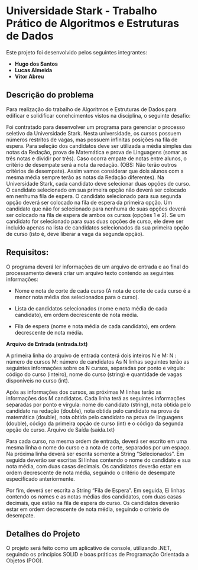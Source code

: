# Universidade Stark - Trabalho Prático de Algoritmos e Estruturas de Dados

Este projeto foi desenvolvido pelos seguintes integrantes: 

- **Hugo dos Santos**
- **Lucas Almeida**
- **Vitor Abreu**

## Descrição do problema

Para realização do trabalho de Algoritmos e Estruturas de Dados para edificar e solidificar conehcimentos vistos na disciplina, o seguinte desafio:

Foi contratado para desenvolver um programa para gerenciar o processo seletivo da Universidade Stark. Nesta universidade, os cursos possuem números restritos de vagas, mas possuem infinitas posições
na fila de espera. Para seleção dos candidatos deve ser utilizada a média simples das notas da Redação, prova de Matemática e prova de Linguagens (somar as três notas e dividir por três). Caso ocorra 
empate de notas entre alunos, o critério de desempate será a nota da redação. 
(OBS: Não terão outros critérios de desempate). 
Assim vamos considerar que dois alunos com a mesma média sempre terão as notas da Redação diferentes). Na Universidade Stark, cada candidato deve selecionar duas opções de curso. 
O candidato selecionado em sua primeira opção não deverá ser colocado em nenhuma fila de espera. O candidato selecionado para sua segunda opção deverá ser colocado na fila de espera da primeira opção. 
Um candidato que não for selecionado para nenhuma de suas opções deverá ser colocado na fila de espera de ambos os cursos (opções 1 e 2). Se um candidato for selecionado para suas duas
opções de curso, ele deve ser incluído apenas na lista de candidatos selecionados da sua primeira opção de curso (isto é, deve liberar a vaga da segunda opção).


## Requisitos: 

O programa deverá ler informações de um arquivo de entrada e ao final do processamento deverá criar um arquivo texto
contendo as seguintes informações:

- Nome e nota de corte de cada curso (A nota de corte de cada curso é a menor nota média dos selecionados para o curso).

- Lista de candidatos selecionados (nome e nota média de cada candidato), em ordem decrescente de nota média.

- Fila de espera (nome e nota média de cada candidato), em ordem decrescente de nota média.

**Arquivo de Entrada (entrada.txt)**

A primeira linha do arquivo de entrada conterá dois inteiros N e M:
N : número de cursos
M: número de candidatos
As N linhas seguintes terão as seguintes informações sobre os N cursos, separadas por ponto e vírgula: código do curso
(inteiro), nome do curso (string) e quantidade de vagas disponíveis no curso (int).

Após as informações dos cursos, as próximas M linhas terão as informações dos M candidatos. Cada linha terá as
seguintes informações separadas por ponto e vírgula: nome do candidato (string), nota obtida pelo candidato na redação
(double), nota obtida pelo candidato na prova de matemática (double), nota obtida pelo candidato na prova de linguagens
(double), código da primeira opção de curso (int) e o código da segunda opção de curso.
Arquivo de Saída (saida.txt)

Para cada curso, na mesma ordem de entrada, deverá ser escrito em uma mesma linha o nome do curso e a nota de corte, separados por um espaço.
Na próxima linha deverá ser escrita somente a String “Selecionados”. Em seguida deverão ser escritas Si linhas contendo
o nome do candidato e sua nota média, com duas casas decimais. 
Os candidatos deverão estar em ordem decrescente de nota média, seguindo o critério de desempate especificado anteriormente.

Por fim, deverá ser escrita a String “Fila de Espera”. Em seguida, Ei linhas contendo os nomes e as notas médias dos
candidatos, com duas casas decimais, que estão na fila de espera do curso.
 Os candidatos deverão estar em ordem decrescente de nota média, seguindo o critério de desempate.

## Detalhes do Projeto

O projeto será feito como um aplicativo de console, utilizando .NET, seguindo os princípios SOLID e boas práticas de Programação Orientada a Objetos (POO).

